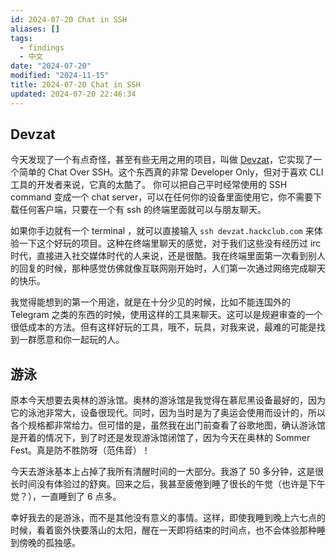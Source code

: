```yaml
---
id: 2024-07-20 Chat in SSH
aliases: []
tags:
  - findings
  - 中文
date: "2024-07-20"
modified: "2024-11-15"
title: 2024-07-20 Chat in SSH
updated: 2024-07-20 22:46:34
---
```


## Devzat

今天发现了一个有点奇怪，甚至有些无用之用的项目，叫做 [Devzat](https://github.com/quackduck/devzat)，它实现了一个简单的 Chat Over SSH。这个东西真的非常 Developer Only，但对于喜欢 CLI 工具的开发者来说，它真的太酷了。 你可以把自己平时经常使用的 SSH command 变成一个 chat server，可以在任何你的设备里面使用它，你不需要下载任何客户端，只要在一个有 ssh 的终端里面就可以与朋友聊天。

如果你手边就有一个 terminal ，就可以直接输入 `ssh devzat.hackclub.com` 来体验一下这个好玩的项目。这种在终端里聊天的感觉，对于我们这些没有经历过 irc 时代，直接进入社交媒体时代的人来说，还是很酷。我在终端里面第一次看到别人的回复的时候，那种感觉仿佛就像互联网刚开始时，人们第一次通过网络完成聊天的快乐。

我觉得能想到的第一个用途，就是在十分少见的时候，比如不能连国外的 Telegram 之类的东西的时候，使用这样的工具来聊天。这可以是规避审查的一个很低成本的方法。但有这样好玩的工具，哦不，玩具，对我来说，最难的可能是找到一群愿意和你一起玩的人。

## 游泳

原本今天想要去奥林的游泳馆。奥林的游泳馆是我觉得在慕尼黑设备最好的，因为它的泳池非常大，设备很现代。同时，因为当时是为了奥运会使用而设计的，所以各个规格都非常给力。但可惜的是，虽然我在出门前查看了谷歌地图，确认游泳馆是开着的情况下，到了时还是发现游泳馆闭馆了，因为今天在奥林的 Sommer Fest。真是防不胜防呀（范伟音）！

今天去游泳基本上占掉了我所有清醒时间的一大部分。我游了 50 多分钟，这是很长时间没有体验过的舒爽。回来之后，我甚至疲倦到睡了很长的午觉（也许是下午觉？），一直睡到了 6 点多。

幸好我去的是游泳，而不是其他没有意义的事情。这样，即使我睡到晚上六七点的时候，看着窗外快要落山的太阳，醒在一天即将结束的时间点，也不会体验那种睡到傍晚的孤独感。
